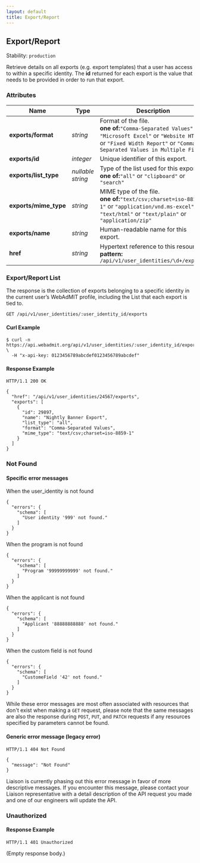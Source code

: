 ```yaml
---
layout: default
title: Export/Report
---
```


<!-- WARNING: This is an automatically generated file.  Do not modify directly.  See script/generate-docs. -->

<h2><a name="resource-export_by_user_identity">Export/Report</a></h2>

<p>Stability: <code>production</code></p>

<p>Retrieve details on all exports (e.g. export templates) that a user has access to within a specific identity. The <strong>id</strong> returned for each export is the value that needs to be provided in order to run that export.</p>


<h3>Attributes</h3>

<table><thead>
<tr>
<th>Name</th>
<th>Type</th>
<th>Description</th>
<th>Example</th>
</tr>
</thead><tbody>
<tr>
<td><strong>exports/format</strong></td>
<td><em>string</em></td>
<td>Format of the file.<br/> <strong>one of:</strong><code>&quot;Comma-Separated Values&quot;</code> or <code>&quot;Microsoft Excel&quot;</code> or <code>&quot;Website HTML&quot;</code> or <code>&quot;Fixed Width Report&quot;</code> or <code>&quot;Comma-Separated Values in Multiple Files&quot;</code></td>
<td><code>&quot;Comma-Separated Values&quot;</code></td>
</tr>
<tr>
<td><strong>exports/id</strong></td>
<td><em>integer</em></td>
<td>Unique identifier of this export.</td>
<td><code>29897</code></td>
</tr>
<tr>
<td><strong>exports/list_type</strong></td>
<td><em>nullable string</em></td>
<td>Type of the list used for this export.<br/> <strong>one of:</strong><code>&quot;all&quot;</code> or <code>&quot;clipboard&quot;</code> or <code>&quot;search&quot;</code></td>
<td><code>&quot;all&quot;</code></td>
</tr>
<tr>
<td><strong>exports/mime_type</strong></td>
<td><em>string</em></td>
<td>MIME type of the file.<br/> <strong>one of:</strong><code>&quot;text/csv;charset=iso-8859-1&quot;</code> or <code>&quot;application/vnd.ms-excel&quot;</code> or <code>&quot;text/html&quot;</code> or <code>&quot;text/plain&quot;</code> or <code>&quot;application/zip&quot;</code></td>
<td><code>&quot;text/csv;charset=iso-8859-1&quot;</code></td>
</tr>
<tr>
<td><strong>exports/name</strong></td>
<td><em>string</em></td>
<td>Human-readable name for this export.</td>
<td><code>&quot;Nightly Banner Export&quot;</code></td>
</tr>
<tr>
<td><strong>href</strong></td>
<td><em>string</em></td>
<td>Hypertext reference to this resource.<br/> <strong>pattern:</strong> <code>/api/v1/user_identities/\d+/exports</code></td>
<td><code>&quot;/api/v1/user_identities/24567/exports&quot;</code></td>
</tr>
</tbody></table>

<h3><a name="link-GET-export_by_user_identity-/api/v1/user_identities/:user_identity_id/exports">Export/Report List</a></h3>

<p>The response is the collection of exports belonging to a specific identity in the current user’s WebAdMIT profile, including the List that each export is tied to.</p>

<pre><code>GET /api/v1/user_identities/:user_identity_id/exports
</code></pre>

<h4>Curl Example</h4>

<pre lang="bash"><code>$ curl -n https://api.webadmit.org/api/v1/user_identities/:user_identity_id/exports \
  -H &quot;x-api-key: 0123456789abcdef0123456789abcdef&quot;
</code></pre>

<h4>Response Example</h4>

<pre><code>HTTP/1.1 200 OK
</code></pre>

<pre lang="json"><code>{
  &quot;href&quot;: &quot;/api/v1/user_identities/24567/exports&quot;,
  &quot;exports&quot;: [
    {
      &quot;id&quot;: 29897,
      &quot;name&quot;: &quot;Nightly Banner Export&quot;,
      &quot;list_type&quot;: &quot;all&quot;,
      &quot;format&quot;: &quot;Comma-Separated Values&quot;,
      &quot;mime_type&quot;: &quot;text/csv;charset=iso-8859-1&quot;
    }
  ]
}
</code></pre>

<h3>Not Found</h3>

<h4>Specific error messages</h4>

<p>When the user_identity is not found</p>

<pre lang="json"><code>{
  &quot;errors&quot;: {
    &quot;schema&quot;: [
      &quot;User identity &#39;999&#39; not found.&quot;
    ]
  }
}
</code></pre>

<p>When the program is not found</p>

<pre lang="json"><code>{
  &quot;errors&quot;: {
    &quot;schema&quot;: [
      &quot;Program &#39;99999999999&#39; not found.&quot;
    ]
  }
}
</code></pre>

<p>When the applicant is not found</p>

<pre lang="json"><code>{
  &quot;errors&quot;: {
    &quot;schema&quot;: [
      &quot;Applicant &#39;88888888888&#39; not found.&quot;
    ]
  }
}
</code></pre>

<p>When the custom field is not found</p>

<pre lang="json"><code>{
  &quot;errors&quot;: {
    &quot;schema&quot;: [
      &quot;CustomeField &#39;42&#39; not found.&quot;
    ]
  }
}
</code></pre>

<p>While these error messages are most often associated with resources that don&#39;t exist when making a <code>GET</code> request, please note that the same messages are also the response during <code>POST</code>, <code>PUT</code>, and <code>PATCH</code> requests if any resources specified by parameters cannot be found.</p>

<h4>Generic error message (legacy error)</h4>

<pre><code>HTTP/1.1 404 Not Found
</code></pre>

<pre lang="json"><code>{
  &quot;message&quot;: &quot;Not Found&quot;
}
</code></pre>

<p>Liaison is currently phasing out this error message in favor of more descriptive messages.  If you encounter this message, please contact your Liaison representative with a detail description of the API request you made and one of our engineers will update the API.</p>

<h3>Unauthorized</h3>

<h4>Response Example</h4>

<pre><code>HTTP/1.1 401 Unauthorized
</code></pre>

<p>(Empty response body.)</p>

